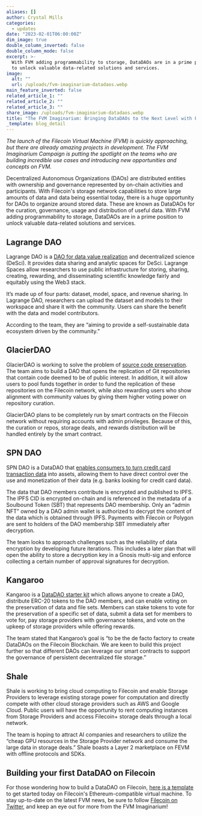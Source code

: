 ```yaml
---
aliases: []
author: Crystal Mills
categories:
  - updates
date: "2023-02-01T06:00:00Z"
dim_image: true
double_column_inverted: false
double_column_mode: false
excerpt: >-
  With FVM adding programmability to storage, DataDAOs are in a prime position
  to unlock valuable data-related solutions and services.
image:
  alt: ""
  url: /uploads/fvm-imaginarium-datadaos.webp
main_feature_inverted: false
related_article_1: ""
related_article_2: ""
related_article_3: ""
share_image: /uploads/fvm-imaginarium-datadaos.webp
title: "The FVM Imaginarium: Bringing DataDAOs to the Next Level with FVM"
_template: blog_detail
---
```


_The launch of the Filecoin Virtual Machine (FVM) is quickly approaching, but there are already amazing projects in development. The FVM Imaginarium Campaign is putting the spotlight on the teams who are building incredible use cases and introducing new opportunities and concepts on FVM._

Decentralized Autonomous Organizations (DAOs) are distributed entities with ownership and governance represented by on-chain activities and participants. With Filecoin's storage network capabilities to store large amounts of data and data being essential today, there is a huge opportunity for DAOs to organize around stored data. These are known as DataDAOs for the curation, governance, usage and distribution of useful data. With FVM adding programmability to storage, DataDAOs are in a prime position to unlock valuable data-related solutions and services.

## Lagrange DAO

Lagrange DAO is a [DAO for data value realization](http://lagrangedao.org/) and decentralized science (DeSci). It provides data sharing and analytic spaces for DeSci. Lagrange Spaces allow researchers to use public infrastructure for storing, sharing, creating, rewarding, and disseminating scientific knowledge fairly and equitably using the Web3 stack.

It’s made up of four parts: dataset, model, space, and revenue sharing. In Lagrange DAO, researchers can upload the dataset and models to their workspace and share it with the community. Users can share the benefit with the data and model contributors.

According to the team, they are “aiming to provide a self-sustainable data ecosystem driven by the community.”

## GlacierDAO

GlacierDAO is working to solve the problem of [source code preservation](https://github.com/joaosantos15/glacierdao). The team aims to build a DAO that opens the replication of Git repositories that contain code deemed to be of public interest. In addition, it will allow users to pool funds together in order to fund the replication of these repositories on the Filecoin network, while also rewarding users who show alignment with community values by giving them higher voting power on repository curation.

GlacierDAO plans to be completely run by smart contracts on the Filecoin network without requiring accounts with admin privileges. Because of this, the curation or repos, storage deals, and rewards distribution will be handled entirely by the smart contract.

## SPN DAO

SPN DAO is a DataDAO that [enables consumers to turn credit card transaction data](https://github.com/SPN-DAO) into assets, allowing them to have direct control over the use and monetization of their data (e.g. banks looking for credit card data).

The data that DAO members contribute is encrypted and published to IPFS. The IPFS CID is encrypted on-chain and is referenced in the metadata of a Soulbound Token (SBT) that represents DAO membership. Only an “admin NFT” owned by a DAO admin wallet is authorized to decrypt the content of the data which is obtained through IPFS. Payments with Filecoin or Polygon are sent to holders of the DAO membership SBT immediately after decryption.

The team looks to approach challenges such as the reliability of data encryption by developing future iterations. This includes a later plan that will open the ability to store a decryption key in a Gnosis multi-sig and enforce collecting a certain number of approval signatures for decryption.

## Kangaroo

Kangaroo is a [DataDAO starter kit](https://github.com/kangaroo-data-dao/) which allows anyone to create a DAO, distribute ERC-20 tokens to the DAO members, and can enable voting on the preservation of data and file sets. Members can stake tokens to vote for the preservation of a specific set of data, submit a data set for members to vote for, pay storage providers with governance tokens, and vote on the upkeep of storage providers while offering rewards.

The team stated that Kangaroo’s goal is “to be the de facto factory to create DataDAOs on the Filecoin Blockchain. We are keen to build this project further so that different DAOs can leverage our smart contracts to support the governance of persistent decentralized file storage.”

## Shale

Shale is working to bring cloud computing to Filecoin and enable Storage Providers to leverage existing storage power for computation and directly compete with other cloud storage providers such as AWS and Google Cloud. Public users will have the opportunity to rent computing instances from Storage Providers and access Filecoin+ storage deals through a local network.

The team is hoping to attract AI companies and researchers to utilize the “cheap GPU resources in the Storage Provider network and consume the large data in storage deals.” Shale boasts a Layer 2 marketplace on FEVM with offline protocols and SDKs.

## Building your first DataDAO on Filecoin

For those wondering how to build a DataDAO on Filecoin, [here is a template](https://github.com/rk-rishikesh/DataDAO) to get started today on Filecoin's Ethereum-compatible virtual machine. To stay up-to-date on the latest FVM news, be sure to follow [Filecoin on Twitter](https://twitter.com/Filecoin), and keep an eye out for more from the FVM Imaginarium!

